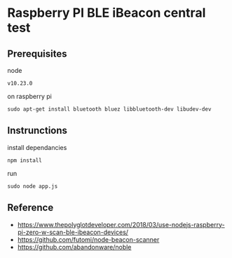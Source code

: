 # Raspberry PI BLE iBeacon central test

## Prerequisites

node

``` 
v10.23.0
```

on raspberry pi

```
sudo apt-get install bluetooth bluez libbluetooth-dev libudev-dev
```

## Instrunctions

install dependancies
```
npm install
```

run
```
sudo node app.js
```



## Reference

- https://www.thepolyglotdeveloper.com/2018/03/use-nodejs-raspberry-pi-zero-w-scan-ble-ibeacon-devices/
- https://github.com/futomi/node-beacon-scanner
- https://github.com/abandonware/noble